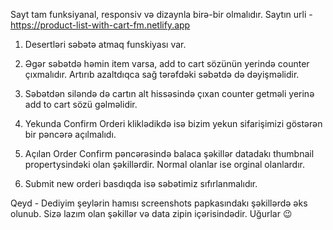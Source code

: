 Sayt tam funksiyanal, responsiv və dizaynla birə-bir olmalıdır.
Saytın urli -  https://product-list-with-cart-fm.netlify.app

1.  Desertləri səbətə atmaq funskiyası var.

2.  Əgər səbətdə həmin item varsa, add to cart sözünün yerində counter çıxmalıdır. Artırıb azaltdıqca sağ tərəfdəki səbətdə də dəyişməlidir.

3. Səbətdən siləndə də cartın alt hissəsində çıxan counter getməli yerinə add to cart sözü gəlməlidir.

4) Yekunda Confirm Orderi kliklədikdə isə bizim yekun sifarişimizi göstərən bir pəncərə açılmalıdı.

5) Açılan Order Confirm pəncərəsində balaca şəkillər datadakı thumbnail propertysindəki olan şəkillərdir. Normal olanlar ise orginal olanlardır.

6) Submit new orderi basdıqda isə səbətimiz sıfırlanmalıdır.

Qeyd - Dediyim şeylərin hamısı screenshots papkasındakı şəkillərdə əks olunub. Sizə lazım olan şəkillər və data zipin içərisindədir. Uğurlar 😉
